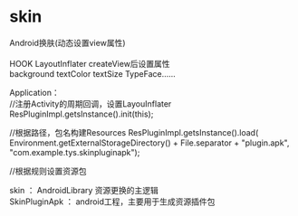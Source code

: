 # skin

Android换肤(动态设置view属性) <br>  
 HOOK LayoutInflater createView后设置属性  <br>
   background textColor textSize TypeFace...... <br>

Application：<br>
//注册Activity的周期回调，设置LayouInflater <br>
ResPluginImpl.getsInstance().init(this); <br>

//根据路径，包名构建Resources
ResPluginImpl.getsInstance().load(  <br>
                Environment.getExternalStorageDirectory() + File.separator + "plugin.apk",<br>
                "com.example.tys.skinpluginapk");<br>

//根据规则设置资源包 <br>

skin ： AndroidLibrary 资源更换的主逻辑 <br>
SkinPluginApk ： android工程，主要用于生成资源插件包
